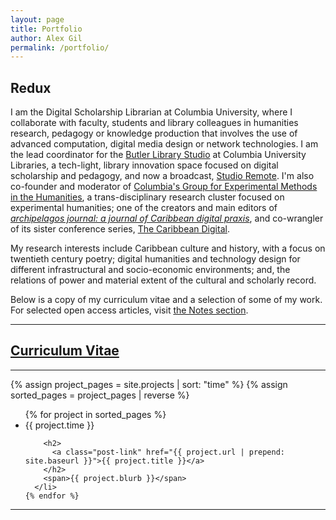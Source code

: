```yaml
---
layout: page
title: Portfolio
author: Alex Gil
permalink: /portfolio/
---
```


## Redux

I am the Digital Scholarship Librarian at Columbia University, where I collaborate with faculty, students and library colleagues in humanities research, pedagogy or knowledge production that involves the use of advanced computation, digital media design or network technologies. I am the lead coordinator for the [Butler Library Studio](https://studio.cul.columbia.edu/) at Columbia University Libraries, a tech-light, library innovation space focused on digital scholarship and pedagogy, and now a broadcast, [Studio Remote](https://www.twitch.tv/culstudio). I'm also co-founder and moderator of [Columbia's Group for Experimental Methods in the Humanities](http://xpmethod.plaintext.in/), a trans-disciplinary research cluster focused on experimental humanities; one of the creators and main editors of *[archipelagos journal: a journal of Caribbean digital praxis](http://archipelagosjournal.org/)*, and co-wrangler of its sister conference series, [The Caribbean Digital](http://caribbeandigitalnyc.net/). 

My research interests include Caribbean culture and history, with a focus on twentieth century poetry; digital humanities and technology design for different infrastructural and socio-economic environments; and, the relations of power and material extent of the cultural and scholarly record. 

Below is a copy of my curriculum vitae and a selection of some of my work. For selected open access articles, visit [the Notes section]({{site.baseurl}}/archive/). 

---
<h2>
<a class="post-link" target="_blank" href="{{site.baseurl}}/docs/gil-cv.pdf">Curriculum Vitae</a>
</h2>

---

{% assign project_pages = site.projects | sort: "time" %}
{% assign sorted_pages = project_pages | reverse %}

<ul class="post-list">
    {% for project in sorted_pages %}
      <li>
        <span class="post-meta">{{ project.time }}</span>

        <h2>
          <a class="post-link" href="{{ project.url | prepend: site.baseurl }}">{{ project.title }}</a>
        </h2>
        <span>{{ project.blurb }}</span>
      </li>
    {% endfor %}
</ul> 

---

<!-- 
### Public Initiatives

Covid Maker Response (CMR). New York
City, NY., 2020
\<[covidmakerresponse.com](http://covidmakerresponse.com/)\>

Puerto Rico Mapathon for Hurricane Relief
(\#prmapathon). United States, Mexico and the Caribbean, 2017
\<[xpmethod.columbia.edu](http://xpmethod.columbia.edu/events/2017-09-29-puerto-rico-mapathon.html)\>

Rikers Story Bot. New York City, NY., 2016
\<[xpmethod.columbia.edu](http://xpmethod.columbia.edu//epistemic-action/2015-06-01-rikersbot.html)\>


### Digital Scholarship

"Cahier d'un retour au pays natal: le manuscrit de 1939. Aimé Césaire."
(Forthcoming 2021)
\<[cahier1939ms.github.io](https://cahier1939ms.github.io/)\>

"CariDischo2020: A Directory of Caribbean Digital Scholarship." 2020
\<[caribbeandigitalnyc.net/caridischo](http://caribbeandigitalnyc.net/caridischo/)\>

"In the Same Boats." 2020
\<[sameboats.org](http://sameboats.org)\>

"Bearing Witness: The Covid-19 & Inequality History Documentation
Project." 2020
\<[bearingwitness.github.io](https://bearingwitness.github.io/)\>

"\...\... et les chiens se taisaient." A digital edition. 2019
\<[cesaire.elotroalex.com/chiens](http://cesaire.elotroalex.com/chiens/)\>

"Ethnic Studies Rise." 2019
\<[ethnicrise.github.io](https://ethnicrise.github.io/)\>

"Singing the Nation." 2019
\<[singingthenation.com](http://singingthenation.com/)\>

"Torn Apart/Separados." 2018
\<[xpmethod.plaintext.in/torn-apart](http://xpmethod.plaintext.in/torn-apart/)\>

"Liturgical Books." 2018
\<[liturgical.columbia.edu](https://liturgical.columbia.edu/)\>

"The Making and Knowing Project: A minimal edition of BnF Ms Fr 640."
2017
\<[makingandknowing.org](http://www.makingandknowing.org/)\>

"The Nimble Tents Toolkit." 2017
\<[nimbletents.github.io](https://nimbletents.github.io/)\>

"Style Revolution." 2017
\<[stylerevolution.github.io](https://stylerevolution.github.io/)\>

"Columbia University Digital Humanities." 2016
\<[digitalhumanities.columbia.edu](https://digitalhumanities.columbia.edu/)\>

"Sudan Historical Photo Archive." 2016
\<[sudanphoto.uofk.edu](http://sudanphoto.uofk.edu/)\>

"Minimal Computing." 2015
\<[go-dh.github.io/mincomp](http://go-dh.github.io/mincomp/)\>

"Foucault 13/13." 2015
\<[blogs.law.columbia.edu/foucault1313](http://blogs.law.columbia.edu/foucault1313/)\>

"Around DH in 80 Days." 2014
\<[arounddh.org](https://arounddh.elotroalex.com/)\>

"The Translation Toolkit." 2014
\<[go-dh.github.io/translation-toolkit](http://go-dh.github.io/translation-toolkit)\>

"The Library Project." 2014
\<[spatialinformationdesignlab.org/library](http://spatialinformationdesignlab.org/library/)\>

"The Open Syllabus Project." 2013--2014
\<[opensyllabusproject.org](http://opensyllabusproject.org/)\>

"Morningside Heights Digital History." 2013
\<[mhdh.library.columbia.edu](https://mhdh.library.columbia.edu/)\>

"Breaking the Code: The Developing Librarian Project." 2013-2014 \<[devlib.library.columbia.edu](https://devlib.library.columbia.edu)\>

### Software development

Wax. 2018--2020
\<[minicomp.github.io/wax](https://minicomp.github.io/wax/)\>

Ed. 2016--2018
\<[minicomp.github.io/ed](http://minicomp.github.io/ed/)\>

Prism. 2011--2012
\<[praxis.scholarslab.org](http://praxis.scholarslab.org/)\>

 -->
